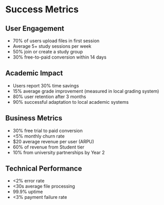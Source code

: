 # Success Metrics

## User Engagement
- 70% of users upload files in first session
- Average 5+ study sessions per week
- 50% join or create a study group
- 30% free-to-paid conversion within 14 days

## Academic Impact  
- Users report 30% time savings
- 15% average grade improvement (measured in local grading system)
- 80% user retention after 3 months
- 90% successful adaptation to local academic systems

## Business Metrics
- 30% free trial to paid conversion
- <5% monthly churn rate
- $20 average revenue per user (ARPU)
- 60% of revenue from Student tier
- 10% from university partnerships by Year 2

## Technical Performance
- <2% error rate
- <30s average file processing
- 99.9% uptime
- <3% payment failure rate
